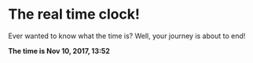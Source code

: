 # The real time clock!

Ever wanted to know what the time is? Well, your journey is about to end!

**The time is Nov 10, 2017, 13:52**